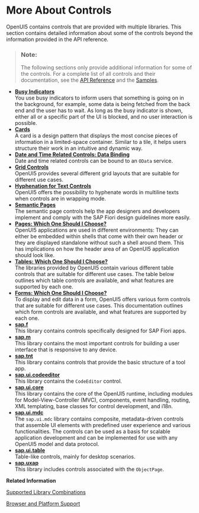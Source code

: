 <!-- loio3ec6808ff0f34a75a9f40748cf9989b9 -->

# More About Controls

OpenUI5 contains controls that are provided with multiple libraries. This section contains detailed information about some of the controls beyond the information provided in the API reference.

> ### Note:  
> The following sections only provide additional information for some of the controls. For a complete list of all controls and their documentation, see the [API Reference](https://ui5.sap.com/#/api) and the [Samples](https://ui5.sap.com/#/controls). 

-   **[Busy Indicators](busy-indicators-0dd2110.md "You use busy indicators to inform users that something is going on in the background,
		for example, some data is being fetched from the back end and the user has to wait. As long
		as the busy indicator is shown, either all or a specific part of the UI is blocked, and no
		user interaction is possible.")**  
You use busy indicators to inform users that something is going on in the background, for example, some data is being fetched from the back end and the user has to wait. As long as the busy indicator is shown, either all or a specific part of the UI is blocked, and no user interaction is possible.
-   **[Cards](cards-5b46b03.md "A card is a design pattern that displays the most concise pieces of information in a
		limited-space container. Similar to a tile, it helps users structure their work in an
		intuitive and dynamic way.")**  
A card is a design pattern that displays the most concise pieces of information in a limited-space container. Similar to a tile, it helps users structure their work in an intuitive and dynamic way.
-   **[Date and Time Related Controls: Data Binding](date-and-time-related-controls-data-binding-e1ddc69.md "Date and time related controls can be bound to an OData service.")**  
Date and time related controls can be bound to an `OData` service.
-   **[Grid Controls](grid-controls-32d4b9c.md "OpenUI5 provides several
		different grid layouts that are suitable for different use cases.")**  
OpenUI5 provides several different grid layouts that are suitable for different use cases.
-   **[Hyphenation for Text Controls](hyphenation-for-text-controls-6322164.md "OpenUI5 offers the
		possibility to hyphenate words in multiline texts when controls are in wrapping
		mode.")**  
OpenUI5 offers the possibility to hyphenate words in multiline texts when controls are in wrapping mode.
-   **[Semantic Pages](semantic-pages-84f3d52.md "The semantic page controls help the app designers and developers implement and comply
		with the SAP Fiori design guidelines more easily.")**  
The semantic page controls help the app designers and developers implement and comply with the SAP Fiori design guidelines more easily.
-   **[Pages: Which One Should I Choose?](pages-which-one-should-i-choose-8a860c0.md "OpenUI5 applications are used in different environments: They can either be
		embedded within shells that come with their own header or they are displayed standalone without such a shell around them. This has
		implications on how the header area of an OpenUI5 application should look
		like.")**  
OpenUI5 applications are used in different environments: They can either be embedded within shells that come with their own header or they are displayed standalone without such a shell around them. This has implications on how the header area of an OpenUI5 application should look like.
-   **[Tables: Which One Should I Choose?](tables-which-one-should-i-choose-148892f.md "The libraries provided by OpenUI5 contain various
		different table controls that are suitable for different use cases. The table below outlines
		which table controls are available, and what features are supported by each one.")**  
The libraries provided by OpenUI5 contain various different table controls that are suitable for different use cases. The table below outlines which table controls are available, and what features are supported by each one.
-   **[Forms: Which One Should I Choose?](forms-which-one-should-i-choose-d1d8eb0.md "To display and edit data in a form, OpenUI5 offers various form
		controls that are suitable for different use cases. This documentation outlines which form
		controls are available, and what features are supported by each one. ")**  
To display and edit data in a form, OpenUI5 offers various form controls that are suitable for different use cases. This documentation outlines which form controls are available, and what features are supported by each one.
-   **[sap.f](sap-f-0b455b0.md "This library contains controls specifically designed for SAP Fiori apps.")**  
This library contains controls specifically designed for SAP Fiori apps.
-   **[sap.m](sap-m-48d9390.md "This library contains the most important controls for building a user interface that
		is responsive to any device.")**  
This library contains the most important controls for building a user interface that is responsive to any device.
-   **[sap.tnt](sap-tnt-d8374d5.md "This library contains controls that provide the basic structure of a tool
		app.")**  
This library contains controls that provide the basic structure of a tool app.
-   **[sap.ui.codeeditor](sap-ui-codeeditor-2832a13.md "This library contains the CodeEditor control.")**  
This library contains the `CodeEditor` control.
-   **[sap.ui.core](sap-ui-core-72227f8.md "This library contains the core of the OpenUI5 runtime, including modules for
		Model-View-Controller (MVC), components, event handling, routing, XML templating, base classes for control development, and i18n.")**  
This library contains the core of the OpenUI5 runtime, including modules for Model-View-Controller \(MVC\), components, event handling, routing, XML templating, base classes for control development, and i18n.
-   **[sap.ui.mdc](sap-ui-mdc-1dd2aa9.md "The sap.ui.mdc library contains composite, metadata-driven controls
		that assemble UI elements with predefined user experience and various functionalities. The
		controls can be used as a basis for scalable application development and can be implemented
		for use with any OpenUI5 model
		and data protocol. ")**  
The `sap.ui.mdc` library contains composite, metadata-driven controls that assemble UI elements with predefined user experience and various functionalities. The controls can be used as a basis for scalable application development and can be implemented for use with any OpenUI5 model and data protocol.
-   **[sap.ui.table](sap-ui-table-08197fa.md " Table-like controls, mainly for desktop scenarios.")**  
 Table-like controls, mainly for desktop scenarios.
-   **[sap.uxap](sap-uxap-de71337.md "This library includes controls associated with the
		ObjectPage.")**  
This library includes controls associated with the `ObjectPage`.

**Related Information**  


[Supported Library Combinations](../02_Read-Me-First/supported-library-combinations-363cd16.md "OpenUI5 provides a set of JavaScript and CSS libraries, which can be combined in an application using the combinations that are supported.")

[Browser and Platform Support](../02_Read-Me-First/browser-and-platform-support-74b59ef.md "Here you can find information on the browser and platform support for the OpenUI5 libraries on iOS, Android, macOS, and Windows platforms.")

